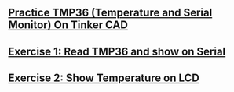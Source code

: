 ## [Practice TMP36 (Temperature and Serial Monitor) On Tinker CAD](./0.Practice-Temp-and-Serial/README.md)

## [Exercise 1: Read TMP36 and show on Serial](./1.Exercise-1-Real-Circuit-temp-and-serial/README.md)

## [Exercise 2: Show Temperature on LCD](./2.-Exercise-2-Create-Real-Circuit-LCD-and-temp/README.md)
